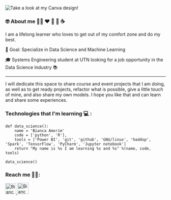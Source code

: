 
![Take a look at my Canva design!](https://user-images.githubusercontent.com/59603723/96593169-91da7a00-12bf-11eb-9fb6-97667dc21979.png)

### :nerd_face: About me :rainbow_flag:  :heart: :sushi: :chocolate_bar: :coffee: 

I am a lifelong learner who loves to get out of my comfort zone and do my best. 

:triangular_flag_on_post: Goal: Specialize in Data Science and Machine Learning

:mortar_board:  Systems Engineering student at UTN looking for a job opportunity in the Data Science Industry 📚

---

I will dedicate this space to share course and event projects that I am doing, as well as to get ready projects, refactor what is possible, give a little touch of mine, and also share my own models. I hope you like that and can learn and share some experiences. 






### Technologies that I'm learning :computer: :

```Py
def data_science():
    name = 'Bianca Amorim'
    code = ['python', 'R'],
    tools = ['Power BI', 'git', 'github', 'GNU/linux', 'haddop', 'Spark', 'TensorFlow', 'PyCharm', 'Jupyter notebook']
    return "My name is %s I am learning %s and %s" %(name, code, tools)

data_science()
```






### Reach me :female_detective::

<p>
  <a href="http://www.linkedin.com/in/amorimbiadev">
    <img src="https://user-images.githubusercontent.com/59603723/96601831-c3a40e80-12c8-11eb-96de-d5c66cddcb28.png" alt="Bianca Amorim's LinkedIn Profile" height="34" width="34">
  </a>
  
   <a href="https://mobile.twitter.com/dev_amorim">
    <img src="https://user-images.githubusercontent.com/59603723/96600833-c18d8000-12c7-11eb-9d07-22f81040184f.png" alt="Bianca Amorim's LinkedIn Profile" height="35" width="35">
  </a>
</p>
